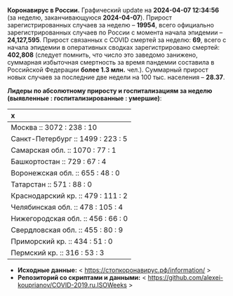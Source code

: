 **Коронавирус в России.** Графический update на **2024-04-07 12:34:56**
(за неделю, заканчивающуюся **2024-04-07**). Прирост зарегистрированных
случаев за неделю – **19954**, всего официально зарегистрированных
случаев по России c момента начала эпидемии – **24,127,595**. Прирост
связанных с COVID смертей за неделю: **69**, всего с начала эпидемии в
оперативных сводках зарегистрировано смертей: **402,808** (следует
помнить, что число это заведомо занижено, суммарная избыточная
смертность за время пандемии составила в Российской Федерации **более
1.3 млн.** чел.). Суммарный прирост новых случаев за последние две
недели на 100 тыс. населения – **28.37**.

**Лидеры по абсолютному приросту и госпитализациям за неделю (выявленные
: госпитализированные : умершие)**:

<table>
<thead>
<tr class="header">
<th style="text-align: left;">x</th>
</tr>
</thead>
<tbody>
<tr class="odd">
<td style="text-align: left;">Москва :: 3072 : 238 : 10</td>
</tr>
<tr class="even">
<td style="text-align: left;">Санкт-Петербург :: 1499 : 223 : 5</td>
</tr>
<tr class="odd">
<td style="text-align: left;">Самарская обл. :: 1070 : 77 : 1</td>
</tr>
<tr class="even">
<td style="text-align: left;">Башкортостан :: 729 : 67 : 4</td>
</tr>
<tr class="odd">
<td style="text-align: left;">Воронежская обл. :: 655 : 48 : 0</td>
</tr>
<tr class="even">
<td style="text-align: left;">Татарстан :: 571 : 88 : 0</td>
</tr>
<tr class="odd">
<td style="text-align: left;">Краснодарский кр. :: 479 : 111 : 2</td>
</tr>
<tr class="even">
<td style="text-align: left;">Челябинская обл. :: 478 : 105 : 4</td>
</tr>
<tr class="odd">
<td style="text-align: left;">Нижегородская обл. :: 456 : 66 : 0</td>
</tr>
<tr class="even">
<td style="text-align: left;">Свердловская обл. :: 455 : 80 : 9</td>
</tr>
<tr class="odd">
<td style="text-align: left;">Приморский кр. :: 434 : 51 : 0</td>
</tr>
<tr class="even">
<td style="text-align: left;">Пермский кр. :: 316 : 53 : 3</td>
</tr>
</tbody>
</table>

<!-- **Техническое.** В виду многочисленности графиков по регионам, отсылаю за ними к папкам в репозитории. 

* **Графики по регионам:** < https://github.com/alexei-kouprianov/COVID.2019.ru/tree/master/plots/regions >

* **Скрипт и данные.** < https://github.com/alexei-kouprianov/COVID.2019.ru > -->

-   **Исходные данные:** &lt;
    <a href="https://стопкоронавирус.рф/information/"
    class="uri">https://стопкоронавирус.рф/information/</a> &gt;
-   **Репозиторий со скриптами и данными:** &lt;
    <https://github.com/alexei-kouprianov/COVID-2019.ru.ISOWeeks> &gt;
